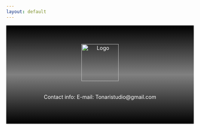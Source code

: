 ```yaml
---
layout: default
---
```


<style>
  .gradient-container {
    background: linear-gradient(to bottom, black, gray, black);
    text-align: center;
    padding: 50px;
    color: white;
  }

  .logo {
    width: 100px; /* Adjust the width as needed */
    height: 100px; /* Adjust the height as needed */
    margin-bottom: 20px;
  }
</style>

<div class="gradient-container">
  <img src="path/to/your/logo.png" alt="Logo" class="logo" />
  <p>Contact info: E-mail: Tonaristudio@gmail.com</p>
</div>
